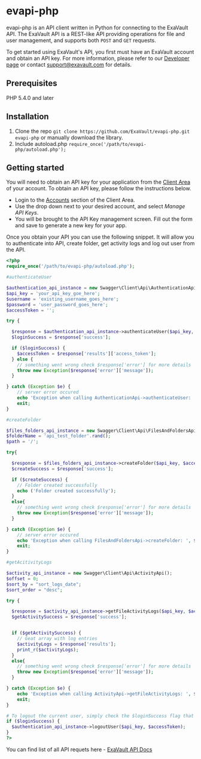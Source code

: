 evapi-php
============

evapi-php is an API client written in Python for connecting to the
ExaVault API. The ExaVault API is a REST-like API providing operations
for file and user management, and supports both ``POST`` and ``GET``
requests.

To get started using ExaVault's API, you first must have an ExaVault
account and obtain an API key. For more information, please refer to
our [Developer page](https://www.exavault.com/developer/) or contact
support@exavault.com for details.

## Prerequisites 

PHP 5.4.0 and later

## Installation

1. Clone the repo `git clone https://github.com/ExaVault/evapi-php.git evapi-php` or manually download the library.
2. Include autoload.php `require_once('/path/to/evapi-php/autoload.php');`

## Getting started 

You will need to obtain an API key for your application from the [Client Area](https://clients.exavault.com/clientarea.php?action=products) of your account.  To
obtain an API key, please follow the instructions below.

 + Login to the [Accounts](https://clients.exavault.com/clientarea.php?action=products) section of the Client Area.
 + Use the drop down next to your desired account, and select *Manage API Keys*.
 + You will be brought to the API Key management screen. Fill out the form and save to generate a new key for your app.

Once you obtain your API you can use the following snippet. It will allow you to authenticate into API, create folder, get activity logs and log out user from the API.

```php
<?php
require_once('/path/to/evapi-php/autoload.php');

#authenticateUser

$authentication_api_instance = new Swagger\Client\Api\AuthenticationApi();
$api_key = 'your_api_key_goe_here'; 
$username = 'existing_username_goes_here';
$password = 'user_password_goes_here'; 
$accessToken = '';

try {

  $response = $authentication_api_instance->authenticateUser($api_key, $username, $password);
  $loginSuccess = $response['success'];

  if ($loginSuccess) {
    $accessToken = $response['results']['access_token'];
  } else {
    // something went wrong check $response['error'] for more details
    throw new Exception($response['error']['message']);
  }

} catch (Exception $e) {
    // server error occured
    echo 'Exception when calling AuthenticationApi->authenticateUser: ', $e->getMessage(), PHP_EOL;
    exit;
}

#createFolder

$files_folders_api_instance = new Swagger\Client\Api\FilesAndFoldersApi();
$folderName = 'api_test_folder'.rand();
$path = '/';

try{

  $response = $files_folders_api_instance->createFolder($api_key, $accessToken, $folderName, $path);
  $createSuccess = $response['success'];

  if ($createSuccess) {
    // Folder created successfully
    echo ('Folder created successfully');
  }
  else{
    // something went wrong check $response['error'] for more details
    throw new Exception($response['error']['message']);
  }

} catch (Exception $e) {
    // server error occured
    echo 'Exception when calling FilesAndFoldersApi->createFolder: ', $e->getMessage(), PHP_EOL;
    exit;
}

#getAcitivityLogs

$activity_api_instance = new Swagger\Client\Api\ActivityApi();
$offset = 0;
$sort_by = "sort_logs_date"; 
$sort_order = "desc"; 

try {

  $response = $activity_api_instance->getFileActivityLogs($api_key, $accessToken, $offset, $sort_by, $sort_order);
  $getActivitySuccess = $response['success'];


  if ($getActivitySuccess) {
    // Geat array with log entries
    $activityLogs = $response['results'];
    print_r($activityLogs);
  }
  else{
    // something went wrong check $response['error'] for more details
    throw new Exception($response['error']['message']);
  }

} catch (Exception $e) {
    echo 'Exception when calling ActivityApi->getFileActivityLogs: ', $e->getMessage(), PHP_EOL;
    exit;
}

# To logout the current user, simply check the $loginSuccess flag that was stored earlier and then call the `logoutUser` method
if ($loginSuccess) {
  $authentication_api_instance->logoutUser($api_key, $accessToken);
}
?>
```

You can find list of all API requets here - [ExaVault API Docs](https://www.exavault.com/developer/api-docs/)

